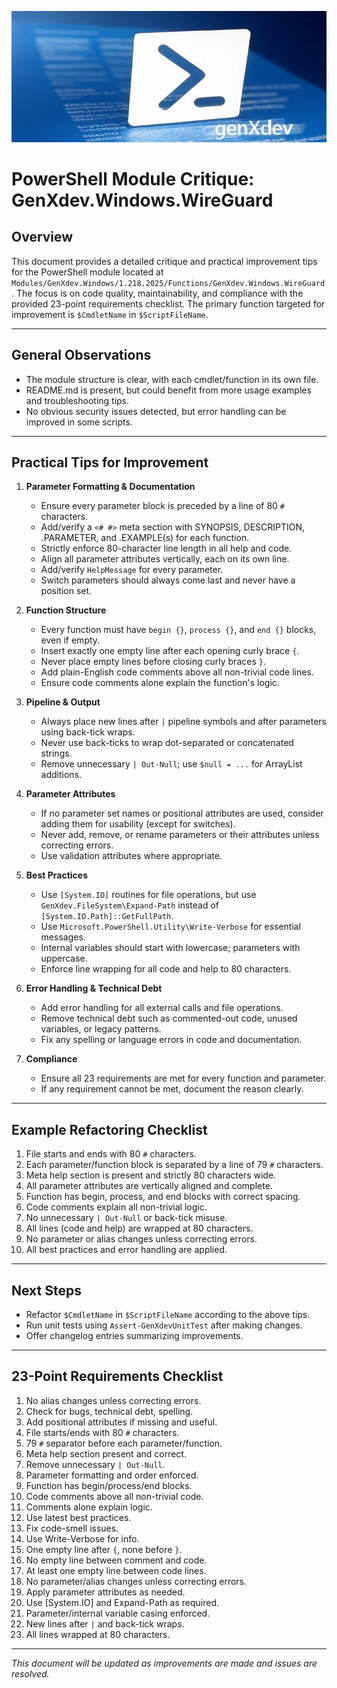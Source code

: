 ![image1](powershell.jpg)

# PowerShell Module Critique: GenXdev.Windows.WireGuard

## Overview
This document provides a detailed critique and practical improvement tips for the PowerShell module located at `Modules/GenXdev.Windows/1.218.2025/Functions/GenXdev.Windows.WireGuard`. The focus is on code quality, maintainability, and compliance with the provided 23-point requirements checklist. The primary function targeted for improvement is `$CmdletName` in `$ScriptFileName`.

---

## General Observations
- The module structure is clear, with each cmdlet/function in its own file.
- README.md is present, but could benefit from more usage examples and troubleshooting tips.
- No obvious security issues detected, but error handling can be improved in some scripts.

---

## Practical Tips for Improvement

1. **Parameter Formatting & Documentation**
   - Ensure every parameter block is preceded by a line of 80 `#` characters.
   - Add/verify a `<# #>` meta section with SYNOPSIS, DESCRIPTION, .PARAMETER, and .EXAMPLE(s) for each function.
   - Strictly enforce 80-character line length in all help and code.
   - Align all parameter attributes vertically, each on its own line.
   - Add/verify `HelpMessage` for every parameter.
   - Switch parameters should always come last and never have a position set.

2. **Function Structure**
   - Every function must have `begin {}`, `process {}`, and `end {}` blocks, even if empty.
   - Insert exactly one empty line after each opening curly brace `{`.
   - Never place empty lines before closing curly braces `}`.
   - Add plain-English code comments above all non-trivial code lines.
   - Ensure code comments alone explain the function's logic.

3. **Pipeline & Output**
   - Always place new lines after `|` pipeline symbols and after parameters using back-tick wraps.
   - Never use back-ticks to wrap dot-separated or concatenated strings.
   - Remove unnecessary `| Out-Null`; use `$null = ...` for ArrayList additions.

4. **Parameter Attributes**
   - If no parameter set names or positional attributes are used, consider adding them for usability (except for switches).
   - Never add, remove, or rename parameters or their attributes unless correcting errors.
   - Use validation attributes where appropriate.

5. **Best Practices**
   - Use `[System.IO]` routines for file operations, but use `GenXdev.FileSystem\Expand-Path` instead of `[System.IO.Path]::GetFullPath`.
   - Use `Microsoft.PowerShell.Utility\Write-Verbose` for essential messages.
   - Internal variables should start with lowercase; parameters with uppercase.
   - Enforce line wrapping for all code and help to 80 characters.

6. **Error Handling & Technical Debt**
   - Add error handling for all external calls and file operations.
   - Remove technical debt such as commented-out code, unused variables, or legacy patterns.
   - Fix any spelling or language errors in code and documentation.

7. **Compliance**
   - Ensure all 23 requirements are met for every function and parameter.
   - If any requirement cannot be met, document the reason clearly.

---

## Example Refactoring Checklist
1. File starts and ends with 80 `#` characters.
2. Each parameter/function block is separated by a line of 79 `#` characters.
3. Meta help section is present and strictly 80 characters wide.
4. All parameter attributes are vertically aligned and complete.
5. Function has begin, process, and end blocks with correct spacing.
6. Code comments explain all non-trivial logic.
7. No unnecessary `| Out-Null` or back-tick misuse.
8. All lines (code and help) are wrapped at 80 characters.
9. No parameter or alias changes unless correcting errors.
10. All best practices and error handling are applied.

---

## Next Steps
- Refactor `$CmdletName` in `$ScriptFileName` according to the above tips.
- Run unit tests using `Assert-GenXdevUnitTest` after making changes.
- Offer changelog entries summarizing improvements.

---

## 23-Point Requirements Checklist
1. No alias changes unless correcting errors.
2. Check for bugs, technical debt, spelling.
3. Add positional attributes if missing and useful.
4. File starts/ends with 80 `#` characters.
5. 79 `#` separator before each parameter/function.
6. Meta help section present and correct.
7. Remove unnecessary `| Out-Null`.
8. Parameter formatting and order enforced.
9. Function has begin/process/end blocks.
10. Code comments above all non-trivial code.
11. Comments alone explain logic.
12. Use latest best practices.
13. Fix code-smell issues.
14. Use Write-Verbose for info.
15. One empty line after `{`, none before `}`.
16. No empty line between comment and code.
17. At least one empty line between code lines.
18. No parameter/alias changes unless correcting errors.
19. Apply parameter attributes as needed.
20. Use [System.IO] and Expand-Path as required.
21. Parameter/internal variable casing enforced.
22. New lines after `|` and back-tick wraps.
23. All lines wrapped at 80 characters.

---

*This document will be updated as improvements are made and issues are resolved.*

